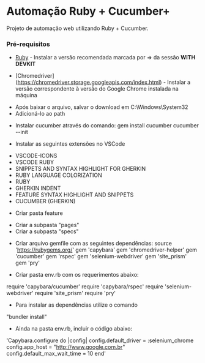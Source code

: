 # Automação Ruby + Cucumber+

Projeto de automação web utilizando Ruby + Cucumber.

### Pré-requisitos

* [Ruby](https://rubyinstaller.org/downloads/) - Instalar a versão recomendada marcada por => da sessão <b>WITH DEVKIT</b>

* [Chromedriver] (https://chromedriver.storage.googleapis.com/index.html) - Instalar a versão correspondente à versão do Google Chrome instalada na máquina
- Após baixar o arquivo, salvar o download em C:\Windows\System32
- Adicioná-lo ao path

* Instalar cucumber através do comando:
 gem install cucumber
 cucumber --init

* Instalar as seguintes extensões no VSCode
 - VSCODE-ICONS
 - VSCODE RUBY
 - SNIPPETS AND SYNTAX HIGHLIGHT FOR GHERKIN
 - RUBY LANGUAGE COLORIZATION
 - RUBY
 - GHERKIN INDENT
 - FEATURE SYNTAX HIGHLIGHT AND SNIPPETS
 - CUCUMBER (GHERKIN)

* Criar pasta feature
 - Criar a subpasta "pages"
 - Criar a subpasta "specs"


* Criar arquivo gemfile com as seguintes dependências:
source 'https://rubygems.org/'
gem 'capybara'
gem 'chromedriver-helper'
gem 'cucumber'
gem 'rspec'
gem 'selenium-webdriver'
gem 'site_prism'
gem 'pry'

* Criar pasta env.rb com os requerimentos abaixo:

require 'capybara/cucumber'
require 'capybara/rspec'
require 'selenium-webdriver'
require 'site_prism'
require 'pry'


- Para instalar as dependências utilize o comando

"bundler install"


* Ainda na pasta env.rb, incluir o código abaixo:


'Capybara.configure do |config|
    config.default_driver = :selenium_chrome
    config.app_host = "http://www.google.com.br"
    config.default_max_wait_time = 10
end'










